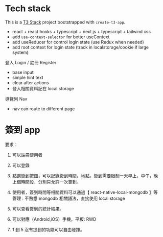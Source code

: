 

# Tech stack

This is a [T3 Stack](https://create.t3.gg/) project bootstrapped with `create-t3-app`.

- react + react hooks + typescript + next.js + typescript + tailwind css
- add `use-context-selector` for better useContext
- add useReducer for control login state (use Redux when needed)
- add root context for login state (track in localstorage/cookie if large system)

登入 Login / 註冊 Register

- base input
- simple hint text
- clear after actions
- 登入相關資料記在 local storage

導覽列 Nav

- nav can route to different page

# 簽到 app

要求：

1. 可以註冊使用者

2. 可以登錄

3. 點選簽到按鈕，可以記錄簽到時間，地點。簽到需要限制一天早上，中午，晚上個時間段，分別只允許一次簽到。

4. 使用者，簽到時間等相關資料可以通過【 react-native-local-mongodb 】等管理 : 不熟悉 mongodb 相關語法，直接使用 local storage
5. 可以查看簽到的統計結果。

6. 可以對應（Android,iOS）手機，平板: RWD
7. 1 到 5 沒有提到的功能可以自由發揮。
